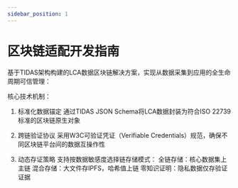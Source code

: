 ```yaml
---
sidebar_position: 1
---
```



# 区块链适配开发指南

基于TIDAS架构构建的LCA数据区块链解决方案，实现从数据采集到应用的全生命周期可信管理：

核心技术机制：

1. 标准化数据锚定
通过TIDAS JSON Schema将LCA数据封装为符合ISO 22739标准的区块链原生对象

2. 跨链验证协议
采用W3C可验证凭证（Verifiable Credentials）规范，确保不同区块链平台间的数据互操作性

3. 动态存证策略
支持按数据敏感度选择链存储模式：
    全链存储：核心数据集上主链
    混合存储：大文件存IPFS，哈希值上链
    零知识证明：隐私数据仅存验证证据
